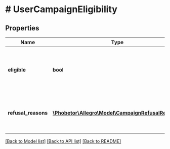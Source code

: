 # # UserCampaignEligibility

## Properties

Name | Type | Description | Notes
------------ | ------------- | ------------- | -------------
**eligible** | **bool** | Information whether user is eligible to participate in this campaign. |
**refusal_reasons** | [**\Phobetor\Allegro\Model\CampaignRefusalReason[]**](CampaignRefusalReason.md) | Information why user is not able to participate in the campaign. |

[[Back to Model list]](../../README.md#models) [[Back to API list]](../../README.md#endpoints) [[Back to README]](../../README.md)
